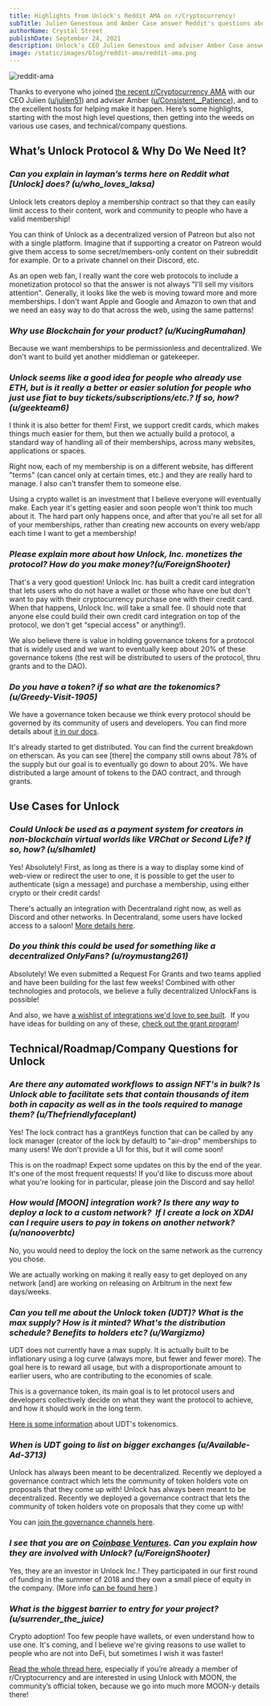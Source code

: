 ```yaml
---
title: Highlights from Unlock's Reddit AMA on r/Cryptocurrency!
subTitle: Julien Genestoux and Amber Case answer Reddit's questions about Unlock
authorName: Crystal Street
publishDate: September 24, 2021
description: Unlock's CEO Julien Genestoux and adviser Amber Case answer Reddit's questions about Unlock
image: /static/images/blog/reddit-ama/reddit-ama.png
---
```


![reddit-ama](/static/images/blog/reddit-ama/reddit-ama.png)

Thanks to everyone who joined [the recent r/Cryptocurrency AMA](https://www.reddit.com/r/CryptoCurrency/comments/pu1xyc/im_the_founder_of_unlock_a_membership_protocol/) with our CEO Julien ([u/julien51](https://www.reddit.com/user/julien51/)) and adviser Amber ([u/Consistent__Patience](https://www.reddit.com/user/Consistent__Patience)), and to the excellent hosts for helping make it happen. Here’s some highlights, starting with the most high level questions, then getting into the weeds on various use cases, and technical/company questions.

## **What’s Unlock Protocol & Why Do We Need It?**

### *Can you explain in layman’s terms here on Reddit what [Unlock] does? (u/who_loves_laksa)*

Unlock lets creators deploy a membership contract so that they can easily limit access to their content, work and community to people who have a valid membership!

You can think of Unlock as a decentralized version of Patreon but also not with a single platform. Imagine that if supporting a creator on Patreon would give them access to some secret/members-only content on their subreddit for example. Or to a private channel on their Discord, etc.

As an open web fan, I really want the core web protocols to include a monetization protocol so that the answer is not always "I'll sell my visitors attention". Generally, it looks like the web is moving toward more and more memberships. I don't want Apple and Google and Amazon to own that and we need an easy way to do that across the web, using the same patterns!

### *Why use Blockchain for your product? (u/KucingRumahan)*

Because we want memberships to be permissionless and decentralized. We don't want to build yet another middleman or gatekeeper.

### *Unlock seems like a good idea for people who already use ETH, but is it really a better or easier solution for people who just use fiat to buy tickets/subscriptions/etc.? If so, how? (u/geekteam6)*

I think it is also better for them! First, we support credit cards, which makes things much easier for them, but then we actually build a protocol, a standard way of handling all of their memberships, across many websites, applications or spaces.

Right now, each of my membership is on a different website, has different "terms" (can cancel only at certain times, etc.) and they are really hard to manage. I also can't transfer them to someone else.

Using a crypto wallet is an investment that I believe everyone will eventually make. Each year it's getting easier and soon people won't think too much about it. The hard part only happens once, and after that you're all set for all of your memberships, rather than creating new accounts on every web/app each time I want to get a membership!

### *Please explain more about how Unlock, Inc. monetizes the protocol? How do you make money?(u/ForeignShooter)*

That's a very good question! Unlock Inc. has built a credit card integration that lets users who do not have a wallet or those who have one but don't want to pay with their cryptocurrency purchase one with their credit card. When that happens, Unlock Inc. will take a small fee. (I should note that anyone else could build their own credit card integration on top of the protocol, we don't get “special access" or anything!).

We also believe there is value in holding governance tokens for a protocol that is widely used and we want to eventually keep about 20% of these governance tokens (the rest will be distributed to users of the protocol, thru grants and to the DAO).

### *Do you have a token? if so what are the tokenomics? (u/Greedy-Visit-1905)*

We have a governance token because we think every protocol should be governed by its community of users and developers. You can find more details about [it in our docs](https://docs.unlock-protocol.com/governance/the-unlock-token).

It's already started to get distributed. You can find the current breakdown on etherscan. As you can see [there] the company still owns about 78% of the supply but our goal is to eventually go down to about 20%. We have distributed a large amount of tokens to the DAO contract, and through grants.

## **Use Cases for Unlock**

### *Could Unlock be used as a payment system for creators in non-blockchain virtual worlds like VRChat or Second Life? If so, how? (u/slhamlet)*

Yes! Absolutely! First, as long as there is a way to display some kind of web-view or redirect the user to one, it is possible to get the user to authenticate (sign a message) and purchase a membership, using either crypto or their credit cards!

There's actually an integration with Decentraland right now, as well as Discord and other networks. In Decentraland, some users have locked access to a saloon! [More details here](https://unlock-protocol.com/blog/decentraland).

### *Do you think this could be used for something like a decentralized OnlyFans? (u/roymustang261)*

Absolutely! We even submitted a Request For Grants and two teams applied and have been building for the last few weeks! Combined with other technologies and protocols, we believe a fully decentralized UnlockFans is possible!

And also, we have [a wishlist of integrations we'd love to see built](https://www.notion.so/Request-for-Grants-9aac49be49124e70a88543bc79748555).  If you have ideas for building on any of these, [check out the grant program](https://unlock-protocol.com/blog/token-grant-program)!

## **Technical/Roadmap/Company Questions for Unlock**

### *Are there any automated workflows to assign NFT's in bulk? Is Unlock able to facilitate sets that contain thousands of item both in capacity as well as in the tools required to manage them? (u/Thefriendlyfaceplant)*

Yes! The lock contract has a grantKeys function that can be called by any lock manager (creator of the lock by default) to "air-drop" memberships to many users! We don't provide a UI for this, but it will come soon!

This is on the roadmap! Expect some updates on this by the end of the year. It's one of the most frequent requests! If you'd like to discuss more about what you're looking for in particular, please join the Discord and say hello!

### *How would [MOON] integration work? Is there any way to deploy a lock to a custom network?  If I create a lock on XDAI can I require users to pay in tokens on another network?  (u/nanooverbtc)*

No, you would need to deploy the lock on the same network as the currency you chose.

We are actually working on making it really easy to get deployed on any network [and] are working on releasing on Arbitrum in the next few days/weeks.

### *Can you tell me about the Unlock token (UDT)? What is the max supply? How is it minted? What's the distribution schedule? Benefits to holders etc? (u/Wargizmo)*

UDT does not currently have a max supply. It is actually built to be inflationary using a log curve (always more, but fewer and fewer more). The goal here is to reward all usage, but with a disproportionate amount to earlier users, who are contributing to the economies of scale.

This is a governance token, its main goal is to let protocol users and developers collectively decide on what they want the protocol to achieve, and how it should work in the long term.

[Here is some information](https://docs.unlock-protocol.com/governance/the-unlock-token) about UDT's tokenomics.

### *When is UDT going to list on bigger exchanges (u/Available-Ad-3713)*

Unlock has always been meant to be decentralized. Recently we deployed a governance contract which lets the community of token holders vote on proposals that they come up with! Unlock has always been meant to be decentralized. Recently we deployed a governance contract that lets the community of token holders vote on proposals that they come up with!

You can [join the governance channels here](https://unlock.community/).

### *I see that you are on [Coinbase Ventures](https://ventures.coinbase.com/). Can you explain how they are involved with Unlock? (u/ForeignShooter)*

Yes, they are an investor in Unlock Inc.! They participated in our first round of funding in the summer of 2018 and they own a small piece of equity in the company. (More info [can be found here](https://medium.com/unlock-protocol/unlocking-some-exciting-news-5ad0f3889375).)

### *What is the biggest barrier to entry for your project? (u/surrender_the_juice)*

Crypto adoption! Too few people have wallets, or even understand how to use one. It's coming, and I believe we're giving reasons to use wallet to people who are not into DeFi, but sometimes I wish it was faster!

[Read the whole thread here](https://www.reddit.com/r/CryptoCurrency/comments/pu1xyc/im_the_founder_of_unlock_a_membership_protocol/), especially if you’re already a member of r/Cryptocurrency and are interested in using Unlock with MOON, the community’s official token, because we go into much more MOON-y details there!
